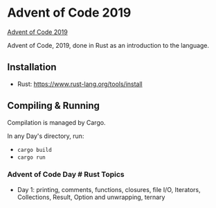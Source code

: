 # Advent of Code 2019

[Advent of Code 2019](https://adventofcode.com/2019/day/1)

Advent of Code, 2019, done in Rust as an introduction to the language.


## Installation

- Rust: https://www.rust-lang.org/tools/install

## Compiling & Running

Compilation is managed by Cargo.

In any Day's directory, run:

- `cargo build`
- `cargo run`


### Advent of Code Day # Rust Topics

- Day 1: printing, comments, functions, closures, file I/O, Iterators, Collections, Result, Option and unwrapping, ternary